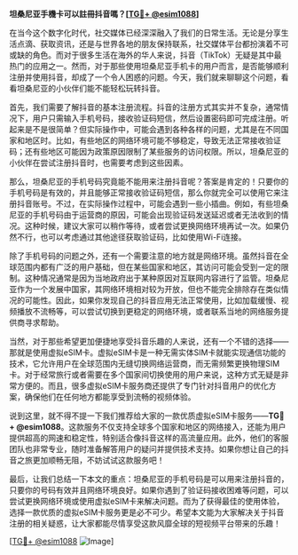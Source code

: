 **坦桑尼亚手機卡可以註冊抖音嗎？[[TG💪+ @esim1088](https://t.me/s/esim1088)]**

在当今这个数字化时代，社交媒体已经深深融入了我们的日常生活。无论是分享生活点滴、获取资讯，还是与世界各地的朋友保持联系，社交媒体平台都扮演着不可或缺的角色。而对于很多生活在海外的华人来说，抖音（TikTok）无疑是其中最热门的应用之一。然而，对于那些使用坦桑尼亚手机卡的用户而言，是否能够顺利注册并使用抖音，却成了一个令人困惑的问题。今天，我们就来聊聊这个问题，看看坦桑尼亚的小伙伴们能不能轻松玩转抖音。

首先，我们需要了解抖音的基本注册流程。抖音的注册方式其实并不复杂，通常情况下，用户只需输入手机号码，接收验证码短信，然后设置密码即可完成注册。听起来是不是很简单？但实际操作中，可能会遇到各种各样的问题，尤其是在不同国家和地区时。比如，有些地区的网络环境可能不够稳定，导致无法正常接收验证码；还有些地区可能因为政策原因限制了某些服务的访问权限。所以，坦桑尼亚的小伙伴在尝试注册抖音时，也需要考虑到这些因素。

那么，坦桑尼亚的手机号码究竟能不能用来注册抖音呢？答案是肯定的！只要你的手机号码是有效的，并且能够正常接收验证码短信，那么你就完全可以使用它来注册抖音账号。不过，在实际操作过程中，可能会遇到一些小插曲。例如，有些坦桑尼亚的手机号码由于运营商的原因，可能会出现验证码发送延迟或者无法收到的情况。这种时候，建议大家可以稍作等待，或者尝试更换网络环境再试一次。如果仍然不行，也可以考虑通过其他途径获取验证码，比如使用Wi-Fi连接。

除了手机号码的问题之外，还有一个需要注意的地方就是网络环境。虽然抖音在全球范围内都有广泛的用户基础，但在某些国家和地区，其访问可能会受到一定的限制。这种情况通常是因为当地政府出于某种原因对互联网内容进行了监管。坦桑尼亚作为一个发展中国家，其网络环境相对较为开放，但也不能完全排除存在类似情况的可能性。因此，如果你发现自己的抖音应用无法正常使用，比如加载缓慢、视频播放不流畅等，可以尝试切换到更稳定的网络环境，或者联系当地的网络服务提供商寻求帮助。

当然，对于那些希望更加便捷地享受抖音乐趣的人来说，还有一个不错的选择——那就是使用虚拟eSIM卡。虚拟eSIM卡是一种无需实体SIM卡就能实现通信功能的技术，它允许用户在全球范围内无缝切换网络运营商，而无需频繁更换物理SIM卡。对于经常旅行或者需要在多个国家间切换使用的用户来说，这种方式无疑是非常方便的。而且，很多虚拟eSIM卡服务商还提供了专门针对抖音用户的优化方案，确保他们在任何地方都能享受到流畅的视频体验。

说到这里，就不得不提一下我们推荐给大家的一款优质虚拟eSIM卡服务——**TG💪+ @esim1088**。这款服务不仅支持全球多个国家和地区的网络接入，还能为用户提供超高的网速和稳定性，特别适合像抖音这样的高流量应用。此外，他们的客服团队也非常专业，随时准备解答用户的疑问并提供技术支持。如果你想让自己的抖音之旅更加顺畅无阻，不妨试试这款服务吧！

最后，让我们总结一下本文的重点：坦桑尼亚的手机号码是可以用来注册抖音的，只要你的号码有效并且网络环境良好。如果你遇到了验证码接收困难等问题，可以尝试更换网络环境或使用虚拟eSIM卡来解决问题。而为了获得最佳的使用体验，选择一款优质的虚拟eSIM卡服务更是必不可少。希望本文能为大家解决关于抖音注册的相关疑惑，让大家都能尽情享受这款风靡全球的短视频平台带来的乐趣！

[[TG💪+ @esim1088](https://t.me/s/esim1088) ![Image](https://i.postimg.cc/4NQfJmqS/Snipaste-2025-05-13-00-14-12.png)]